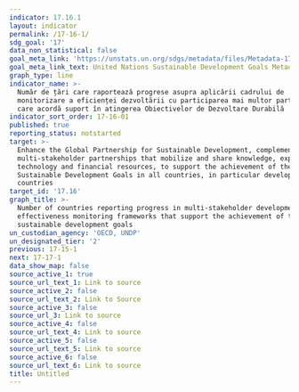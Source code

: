 ```yaml
---
indicator: 17.16.1
layout: indicator
permalink: /17-16-1/
sdg_goal: '17'
data_non_statistical: false
goal_meta_link: 'https://unstats.un.org/sdgs/metadata/files/Metadata-17-16-01.pdf'
goal_meta_link_text: United Nations Sustainable Development Goals Metadata (pdf 468kB)
graph_type: line
indicator_name: >-
  Număr de țări care raportează progrese asupra aplicării cadrului de
  monitorizare a eficienței dezvoltării cu participarea mai multor parteneri,
  care acordă suport în atingerea Obiectivelor de Dezvoltare Durabilă 
indicator_sort_order: 17-16-01
published: true
reporting_status: notstarted
target: >-
  Enhance the Global Partnership for Sustainable Development, complemented by
  multi-stakeholder partnerships that mobilize and share knowledge, expertise,
  technology and financial resources, to support the achievement of the
  Sustainable Development Goals in all countries, in particular developing
  countries
target_id: '17.16'
graph_title: >-
  Number of countries reporting progress in multi-stakeholder development
  effectiveness monitoring frameworks that support the achievement of the
  sustainable development goals
un_custodian_agency: 'OECD, UNDP'
un_designated_tier: '2'
previous: 17-15-1
next: 17-17-1
data_show_map: false
source_active_1: true
source_url_text_1: Link to source
source_active_2: false
source_url_text_2: Link to Source
source_active_3: false
source_url_3: Link to source
source_active_4: false
source_url_text_4: Link to source
source_active_5: false
source_url_text_5: Link to source
source_active_6: false
source_url_text_6: Link to source
title: Untitled
---
```

